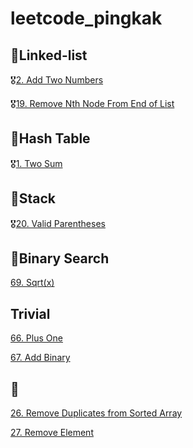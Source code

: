 # leetcode_pingkak

## 🎯Linked-list
🎖️[2. Add Two Numbers](https://github.com/WasabiPingKak/leetcode_pingkak/blob/main/Problems/2.%20Add%20Two%20Numbers.md)

🎖️[19. Remove Nth Node From End of List](https://github.com/WasabiPingKak/leetcode_pingkak/blob/main/Problems/19.%20Remove%20Nth%20Node%20From%20End%20of%20List.md)

## 🎯Hash Table
🎖️[1. Two Sum](https://github.com/WasabiPingKak/leetcode_pingkak/blob/main/Problems/1.%20Two%20Sum.md)

## 🎯Stack
🎖️[20. Valid Parentheses](https://github.com/WasabiPingKak/leetcode_pingkak/blob/main/Problems/20.%20Valid%20Parentheses.md)

## 🎯Binary Search
[69. Sqrt(x)](https://github.com/WasabiPingKak/leetcode_pingkak/blob/main/Problems/69.%20Sqrt(x).md)

## Trivial
[66. Plus One](https://github.com/WasabiPingKak/leetcode_pingkak/blob/main/Problems/66.%20Plus%20One.md)

[67. Add Binary](https://github.com/WasabiPingKak/leetcode_pingkak/blob/main/Problems/67.%20Add%20Binary.md)

## 💩
[26. Remove Duplicates from Sorted Array](https://github.com/WasabiPingKak/leetcode_pingkak/blob/main/Problems/26.%20Remove%20Duplicates%20from%20Sorted%20Array.md)

[27. Remove Element](https://github.com/WasabiPingKak/leetcode_pingkak/blob/main/Problems/27.%20Remove%20Element.md)
